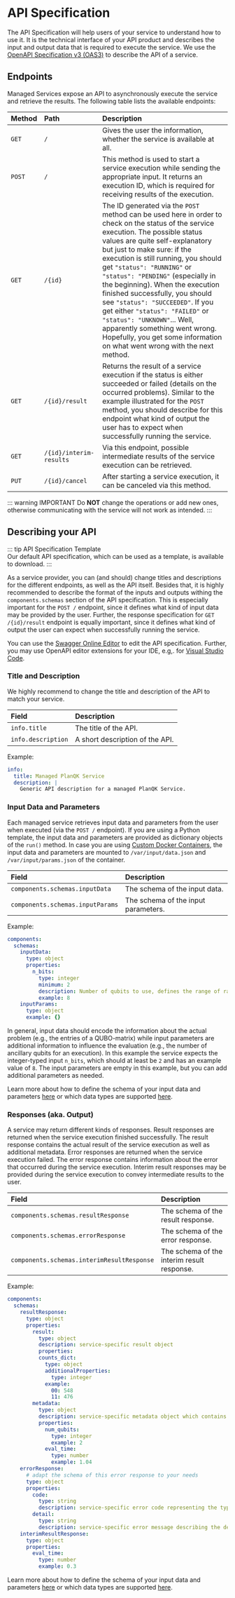 # API Specification

The API Specification will help users of your service to understand how to use it. 
It is the technical interface of your API product and describes the input and output data that is required to execute the service.
We use the [OpenAPI Specification v3 (OAS3)](https://swagger.io/specification) to describe the API of a service.

## Endpoints

Managed Services expose an API to asynchronously execute the service and retrieve the results.
The following table lists the available endpoints:

| Method | Path                    | Description                                                                                                                                                                                                                                                                                                                                                                                                                                                                                                                                                                                             |
|:-------|:------------------------|:--------------------------------------------------------------------------------------------------------------------------------------------------------------------------------------------------------------------------------------------------------------------------------------------------------------------------------------------------------------------------------------------------------------------------------------------------------------------------------------------------------------------------------------------------------------------------------------------------------|
| `GET`  | `/`                     | Gives the user the information, whether the service is available at all.                                                                                                                                                                                                                                                                                                                                                                                                                                                                                                                                |
| `POST` | `/`                     | This method is used to start a service execution while sending the appropriate input. It returns an execution ID, which is required for receiving results of the execution.                                                                                                                                                                                                                                                                                                                                                                                                                             |
| `GET`  | `/{id}`                 | The ID generated via the `POST` method can be used here in order to check on the status of the service execution. The possible status values are quite self-explanatory but just to make sure: if the execution is still running, you should get `"status": "RUNNING"` or `"status": "PENDING"` (especially in the beginning). When the execution finished successfully, you should see `"status": "SUCCEEDED"`. If you get either `"status": "FAILED"` or `"status": "UNKNOWN"`... Well, apparently something went wrong. Hopefully, you get some information on what went wrong with the next method. |    
| `GET`  | `/{id}/result`          | Returns the result of a service execution if the status is either succeeded or failed (details on the occurred problems). Similar to the example illustrated for the `POST` method, you should describe for this endpoint what kind of output the user has to expect when successfully running the service.                                                                                                                                                                                                                                                                                             |
| `GET`  | `/{id}/interim-results` | Via this endpoint, possible intermediate results of the service execution can be retrieved.                                                                                                                                                                                                                                                                                                                                                                                                                                                                                                             |
| `PUT`  | `/{id}/cancel`          | After starting a service execution, it can be canceled via this method.                                                                                                                                                                                                                                                                                                                                                                                                                                                                                                                                 |

::: warning IMPORTANT
Do **NOT** change the operations or add new ones, otherwise communicating with the service will not work as intended.
:::

## Describing your API

::: tip API Specification Template  
Our default API specification, which can be used as a template, is available to <a :href="$withBase('/files/default-api-spec.yaml')" download>download</a>.
:::

As a service provider, you can (and should) change titles and descriptions for the different endpoints, as well as the API itself.
Besides that, it is highly recommended to describe the format of the inputs and outputs withing the `components.schemas` section of the API specification.
This is especially important for the `POST /` endpoint, since it defines what kind of input data may be provided by the user.
Further, the response specification for `GET /{id}/result` endpoint is equally important, since it defines what kind of output the user can expect when successfully running the service.

You can use the [Swagger Online Editor](https://editor.swagger.io) to edit the API specification.
Further, you may use OpenAPI editor extensions for your IDE, e.g,. for [Visual Studio Code](https://marketplace.visualstudio.com/items?itemName=42Crunch.vscode-openapi).

### Title and Description

We highly recommend to change the title and description of the API to match your service.

| Field              | Description                     |
|:-------------------|:--------------------------------|
| `info.title`       | The title of the API.           |
| `info.description` | A short description of the API. |

Example:

```yaml
info:
  title: Managed PlanQK Service
  description: |
    Generic API description for a managed PlanQK Service.
```

### Input Data and Parameters

Each managed service retrieves input data and parameters from the user when executed (via the `POST /` endpoint).
If you are using a Python template, the input data and parameters are provided as dictionary objects of the `run()` method.
In case you are using [Custom Docker Containers](managed-services-custom-container.md), the input data and parameters are mounted to `/var/input/data.json` and `/var/input/params.json` of the container.

| Field                            | Description                         |
|:---------------------------------|:------------------------------------|
| `components.schemas.inputData`   | The schema of the input data.       |
| `components.schemas.inputParams` | The schema of the input parameters. |

Example:

```yaml
components:
  schemas:
    inputData:
      type: object
      properties:
        n_bits:
          type: integer
          minimum: 2
          description: Number of qubits to use, defines the range of random numbers between 0 and 2^n_bits - 1
          example: 8
    inputParams:
      type: object
      example: {}
```

In general, input data should encode the information about the actual problem (e.g., the entries of a QUBO-matrix) while input parameters are additional information to influence the evaluation (e.g., the number of ancillary qubits for an execution).
In this example the service expects the integer-typed input `n_bits`, which should at least be `2` and has an example value of `8`.
The input parameters are empty in this example, but you can add additional parameters as needed.

Learn more about how to define the schema of your input data and parameters [here](https://swagger.io/specification/#schema-object) or which data types are supported [here](https://swagger.io/specification/#data-types).

### Responses (aka. Output)

A service may return different kinds of responses.
Result responses are returned when the service execution finished successfully.
The result response contains the actual result of the service execution as well as additional metadata.
Error responses are returned when the service execution failed.
The error response contains information about the error that occurred during the service execution.
Interim result responses may be provided during the service execution to convey intermediate results to the user.

| Field                                      | Description                                |
|:-------------------------------------------|:-------------------------------------------|
| `components.schemas.resultResponse`        | The schema of the result response.         |
| `components.schemas.errorResponse`         | The schema of the error response.          |
| `components.schemas.interimResultResponse` | The schema of the interim result response. |

Example:

```yaml
components:
  schemas:
    resultResponse:
      type: object
      properties:
        result:
          type: object
          description: service-specific result object
          properties:
          counts_dict:
            type: object
            additionalProperties:
              type: integer
            example:
              00: 548
              11: 476
        metadata:
          type: object
          description: service-specific metadata object which contains additional information besides the actual results
          properties:
            num_qubits:
              type: integer
              example: 2
            eval_time:
              type: number
              example: 1.04
    errorResponse:
      # adapt the schema of this error response to your needs
      type: object
      properties:
        code:
          type: string
          description: service-specific error code representing the type of problem encountered
        detail:
          type: string
          description: service-specific error message describing the detail of the problem encountered
    interimResultResponse:
      type: object
      properties:
        eval_time:
          type: number
          example: 0.3
```

Learn more about how to define the schema of your input data and parameters [here](https://swagger.io/specification/#schema-object) or which data types are supported [here](https://swagger.io/specification/#data-types).
